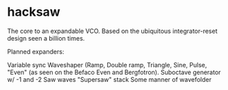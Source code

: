 # hacksaw

The core to an expandable VCO. Based on the ubiquitous integrator-reset design seen a billion times.

Planned expanders:

Variable sync
Waveshaper (Ramp, Double ramp, Triangle, Sine, Pulse, "Even" (as seen on the Befaco Even and Bergfotron).
Suboctave generator w/ -1 and -2 Saw waves
"Supersaw" stack
Some manner of wavefolder

